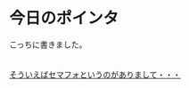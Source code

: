 # 今日のポインタ
こっちに書きました。<br />
<br />
<a href="http://www.usptomo.com/PAGE=20130329APACHE" target="_blank"><br />
そういえばセマフォというのがありまして・・・<br />
</a>

